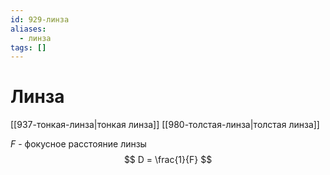 ```yaml
---
id: 929-линза
aliases:
  - линза
tags: []
---
```


# Линза
[[937-тонкая-линза|тонкая линза]]
[[980-толстая-линза|толстая линза]]

$F$ - фокусное расстояние линзы
$$
D = \frac{1}{F}
$$
